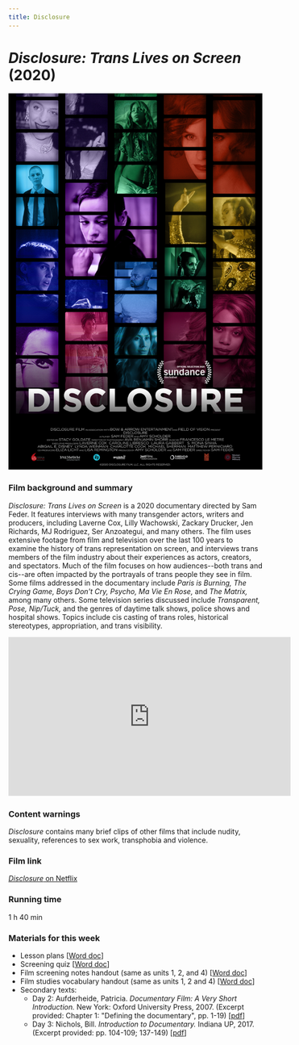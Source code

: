 ```yaml
---
title: Disclosure
---
```

# *Disclosure: Trans Lives on Screen* (2020)

<a href="/modules/unit 3: documentary/disclosure.jpg">
<img src="/modules/unit 3: documentary/disclosure.jpg" class="poster">
</a>

### Film background and summary
*Disclosure: Trans Lives on Screen* is a 2020 documentary directed by Sam Feder. It features interviews with many transgender actors, writers and producers, including Laverne Cox, Lilly Wachowski, Zackary Drucker, Jen Richards, MJ Rodriguez, Ser Anzoategui, and many others. The film uses extensive footage from film and television over the last 100 years to examine the history of trans representation on screen, and interviews trans members of the film industry about their experiences as actors, creators, and spectators. Much of the film focuses on how audiences--both trans and cis--are often impacted by the portrayals of trans people they see in film. Some films addressed in the documentary include *Paris is Burning,* *The Crying Game,* *Boys Don't Cry,* *Psycho,* *Ma Vie En Rose,* and *The Matrix,* among many others. Some television series discussed include *Transparent,* *Pose,* *Nip/Tuck,* and the genres of daytime talk shows, police shows and hospital shows. Topics include cis casting of trans roles, historical stereotypes, appropriation, and trans visibility.

<div class="video-container">
<iframe width="560" height="315" src="https://www.youtube.com/embed/2eF4m5AJhpA" frameborder="0" allow="accelerometer; autoplay; clipboard-write; encrypted-media; gyroscope; picture-in-picture" allowfullscreen></iframe>
</div>

### Content warnings
*Disclosure* contains many brief clips of other films that include nudity, sexuality, references to sex work, transphobia and violence.

### Film link
[*Disclosure* on Netflix](https://www.netflix.com/watch/81284247?trackId=13752289&tctx=0%2C0%2Cc52788b3e7134c279c86d6bb968bf169db8c2c48%3A7e15f0ee95e1636836223efbf3f0334f91377b42%2Cc52788b3e7134c279c86d6bb968bf169db8c2c48%3A7e15f0ee95e1636836223efbf3f0334f91377b42%2Cunknown%2C)

### Running time
1 h 40 min

### Materials for this week
* Lesson plans [<a href="/modules/unit 3: documentary/Disclosure LP.docx" download>Word doc</a>]
* Screening quiz [<a href="/modules/unit 3: documentary/Disclosure Quiz.docx" download>Word doc</a>]
* Film screening notes handout (same as units 1, 2, and 4) [<a href="/modules/unit 3: documentary/Film Screening Notes Handout.docx" download>Word doc</a>]
* Film studies vocabulary handout (same as units 1, 2 and 4) [<a href="/modules/unit 3: documentary/Film Studies Vocabulary.docx" download>Word doc</a>]
* Secondary texts:
    * Day 2: Aufderheide, Patricia. *Documentary Film: A Very Short Introduction.* New York: Oxford University Press, 2007. (Excerpt provided: Chapter 1: "Defining the documentary", pp. 1-19) [<a href="/modules/unit 3: documentary/Defining the Documentary.pdf" download>pdf</a>]
    * Day 3: Nichols, Bill. *Introduction to Documentary.* Indiana UP, 2017. (Excerpt provided: pp. 104-109; 137-149) [<a href="/modules/unit 3: documentary/Nichols Introduction to Documentary.pdf" download>pdf</a>]
